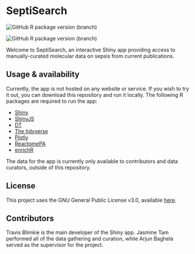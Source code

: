# SeptiSearch
![GitHub R package version (branch)](https://img.shields.io/github/r-package/v/hancockinformatics/curation/master?label=SeptiSearch%40master)

![GitHub R package version (branch)](https://img.shields.io/github/r-package/v/hancockinformatics/curation/devel_03?label=SeptiSearch%40devel_03)

Welcome to SeptiSearch, an interactive Shiny app providing access to
manually-curated molecular data on sepsis from current publications.

## Usage & availability
Currently, the app is not hosted on any website or service. If you wish to try
it out, you can download this repository and run it locally. The following R
packages are required to run the app:

- [Shiny](https://shiny.rstudio.com/)
- [ShinyJS](https://deanattali.com/shinyjs/)
- [DT](https://rstudio.github.io/DT/)
- [The tidyverse](https://www.tidyverse.org/)
- [Plotly](https://plotly.com/r/)
- [ReactomePA](https://bioconductor.org/packages/ReactomePA)
- [enrichR]()

The data for the app is currently only available to contributors and data 
curators, outside of this repository.

## License
This project uses the GNU General Public License v3.0, available
[here](https://github.com/hancockinformatics/curation/blob/master/LICENSE).

## Contributors
Travis Blimkie is the main developer of the Shiny app. Jasmine Tam performed all
of the data gathering and curation, while Arjun Baghela served as the supervisor
for the project.
